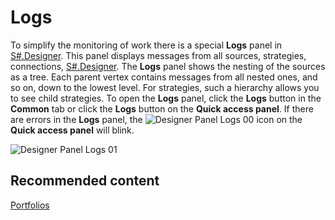 # Logs

To simplify the monitoring of work there is a special **Logs** panel in [S\#.Designer](Designer.md). This panel displays messages from all sources, strategies, connections, [S\#.Designer](Designer.md). The **Logs** panel shows the nesting of the sources as a tree. Each parent vertex contains messages from all nested ones, and so on, down to the lowest level. For strategies, such a hierarchy allows you to see child strategies. To open the **Logs** panel, click the **Logs** button in the **Common** tab or click the **Logs** button on the **Quick access panel**. If there are errors in the **Logs** panel, the ![Designer Panel Logs 00](~/images/Designer_Panel_Logs_00.png) icon on the **Quick access panel** will blink.

![Designer Panel Logs 01](~/images/Designer_Panel_Logs_01.png)

## Recommended content

[Portfolios](Designer_Panel_Portfolios.md)
